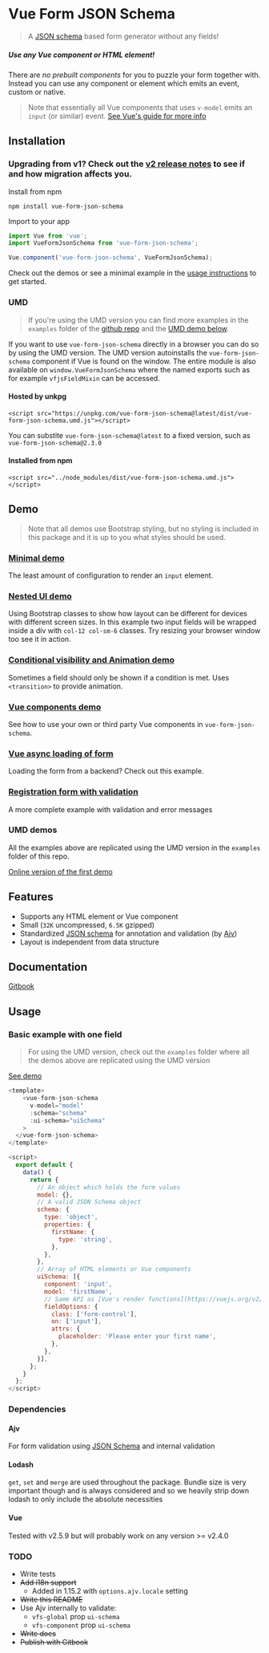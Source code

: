 # Vue Form JSON Schema

> A [JSON schema](json-schema.org) based form generator without any fields!

##### Use any Vue component or HTML element!

There are *no prebuilt components* for you to puzzle your form together with. Instead you can use any component or element which emits an event, custom or native.

> Note that essentially all Vue components that uses `v-model` emits an `input` (or similar) event. [See Vue's guide for more info](https://vuejs.org/v2/guide/components.html#Form-Input-Components-using-Custom-Events)

## Installation

### Upgrading from v1? Check out the [v2 release notes](https://github.com/jarvelov/vue-form-json-schema/releases/tag/v2.0.0) to see if and how migration affects you.

Install from npm

`npm install vue-form-json-schema`

Import to your app

```js
import Vue from 'vue';
import VueFormJsonSchema from 'vue-form-json-schema';

Vue.component('vue-form-json-schema', VueFormJsonSchema);
```

Check out the demos or see a minimal example in the [usage instructions](#usage) to get started.

### UMD

> If you're using the UMD version you can find more examples in the `examples` folder of the [github repo](https://github.com/jarvelov/vue-form-json-schema/tree/master/examples) and the [UMD demo below](#umd-demos).

If you want to use `vue-form-json-schema` directly in a browser you can do so by using the UMD version. The UMD version autoinstalls the `vue-form-json-schema` component if Vue is found on the window. The entire module is also available on `window.VueFormJsonSchema` where the named exports such as for example `vfjsFieldMixin` can be accessed.

#### Hosted by unkpg

`<script src="https://unpkg.com/vue-form-json-schema@latest/dist/vue-form-json-schema.umd.js"></script>`

You can substite `vue-form-json-schema@latest` to a fixed version, such as `vue-form-json-schema@2.3.0`

#### Installed from npm

`<script src="../node_modules/dist/vue-form-json-schema.umd.js"></script>`

## Demo

> Note that all demos use Bootstrap styling, but no styling is included in this package and it is up to you what styles should be used.

### [Minimal demo](https://py6611pr9m.codesandbox.io)

The least amount of configuration to render an `input` element.

### [Nested UI demo](https://882w4v374l.codesandbox.io)

Using Bootstrap classes to show how layout can be different for devices with different screen sizes.
In this example two input fields will be wrapped inside a div with `col-12 col-sm-6` classes.
Try resizing your browser window too see it in action.

### [Conditional visibility and Animation demo](https://k0q8wk946o.codesandbox.io/)

Sometimes a field should only be shown if a condition is met. Uses `<transition>` to provide animation.

### [Vue components demo](https://z549j1vxx.codesandbox.io)

See how to use your own or third party Vue components in `vue-form-json-schema`.

### [Vue async loading of form](https://2p51q8q14y.codesandbox.io)

Loading the form from a backend? Check out this example.

### [Registration form with validation](https://4rykx7jj19.codesandbox.io)

A more complete example with validation and error messages

### UMD demos

All the examples above are replicated using the UMD version in the `examples` folder of this repo.

[Online version of the first demo](https://jsfiddle.net/jarvelov/ewg6dfqL/)

## Features

* Supports any HTML element or Vue component
* Small (`32K` uncompressed, `6.5K` gzipped)
* Standardized [JSON schema](json-schema.org) for annotation and validation (by [Ajv](https://github.com/epoberezkin/ajv))
* Layout is independent from data structure

## Documentation

[Gitbook](https://jarvelov.gitbook.io/vue-form-json-schema/)

## Usage

### Basic example with one field

>For using the UMD version, check out the `examples` folder where all the demos above are replicated using the UMD version

[See demo](https://codesandbox.io/s/py6611pr9m)

```js
<template>
    <vue-form-json-schema
      v-model="model"
      :schema="schema"
      :ui-schema="uiSchema"
    >
  </vue-form-json-schema>
</template>

<script>
  export default {
    data() {
      return {
        // An object which holds the form values
        model: {},
        // A valid JSON Schema object
        schema: {
          type: 'object',
          properties: {
            firstName: {
              type: 'string',
            },
          },
        },
        // Array of HTML elements or Vue components
        uiSchema: [{
          component: 'input',
          model: 'firstName',
          // Same API as [Vue's render functions](https://vuejs.org/v2/guide/render-function.html#The-Data-Object-In-Depth)
          fieldOptions: {
            class: ['form-control'],
            on: ['input'],
            attrs: {
              placeholder: 'Please enter your first name',
            },
          },
        }],
      };
    }
  };
</script>
```

### Dependencies

#### Ajv
For form validation using [JSON Schema](http://json-schema.org/) and internal validation

#### Lodash
`get`, `set` and `merge` are used throughout the package.
Bundle size is very important though and is always considered and so we heavily strip down lodash to only include the absolute necessities

#### Vue

Tested with v2.5.9 but will probably work on any version >= v2.4.0

### TODO

* Write tests
* ~~Add i18n support~~
  * Added in 1.15.2 with `options.ajv.locale` setting
* ~~Write this README~~
* Use Ajv internally to validate:
  * `vfs-global` prop `ui-schema`
  * `vfs-component` prop `ui-schema`
* ~~Write docs~~
* ~~Publish with Gitbook~~
